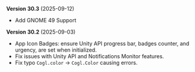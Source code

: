 <b><span size="large">Version 30.3</span></b> (2025-09-12)

- Add GNOME 49 Support

<b><span size="large">Version 30.2</span></b> (2025-09-03)

- App Icon Badges: ensure Unity API progress bar, badges counter, and urgency, are set when initialized.
- Fix issues with Unity API and Notifications Monitor features.
- Fix typo `Cogl.color` -> `Cogl.Color` causing errors.